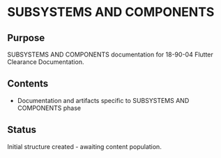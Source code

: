 # SUBSYSTEMS AND COMPONENTS

## Purpose
SUBSYSTEMS AND COMPONENTS documentation for 18-90-04 Flutter Clearance Documentation.

## Contents
- Documentation and artifacts specific to SUBSYSTEMS AND COMPONENTS phase

## Status
Initial structure created - awaiting content population.
